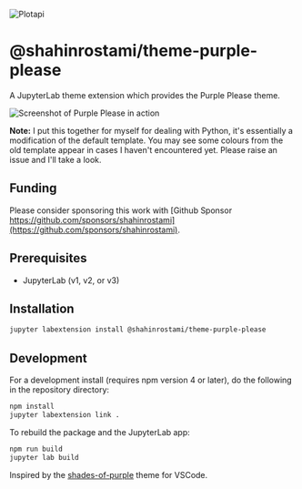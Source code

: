 ![Plotapi](https://plotapi.com/wp-content/uploads/2021/08/1500x500.jpeg)

# @shahinrostami/theme-purple-please

A JupyterLab theme extension which provides the Purple Please theme.

![Screenshot of Purple Please in action](screenshot.png)

**Note:** I put this together for myself for dealing with Python, it's essentially a modification of the default template. You may see some colours from the old template appear in cases I haven't encountered yet. Please raise an issue and I'll take a look.

## Funding

Please consider sponsoring this work with [Github Sponsor https://github.com/sponsors/shahinrostami](https://github.com/sponsors/shahinrostami).

## Prerequisites

- JupyterLab (v1, v2, or v3)

## Installation

```bash
jupyter labextension install @shahinrostami/theme-purple-please
```

## Development

For a development install (requires npm version 4 or later), do the following in the repository directory:

```bash
npm install
jupyter labextension link .
```

To rebuild the package and the JupyterLab app:

```bash
npm run build
jupyter lab build
```

Inspired by the [shades-of-purple](https://github.com/ahmadawais/shades-of-purple-vscode) theme for VSCode.
